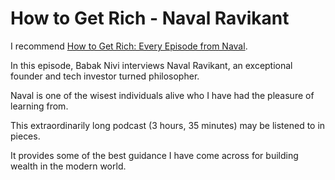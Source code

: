 # How to Get Rich - Naval Ravikant

I recommend [How to Get Rich: Every Episode from Naval](https://nav.al/rich).

In this episode, Babak Nivi interviews Naval Ravikant, an exceptional founder and tech investor turned philosopher.

Naval is one of the wisest individuals alive who I have had the pleasure of learning from.

This extraordinarily long podcast (3 hours, 35 minutes) may be listened to in pieces.

It provides some of the best guidance I have come across for building wealth in the modern world.
